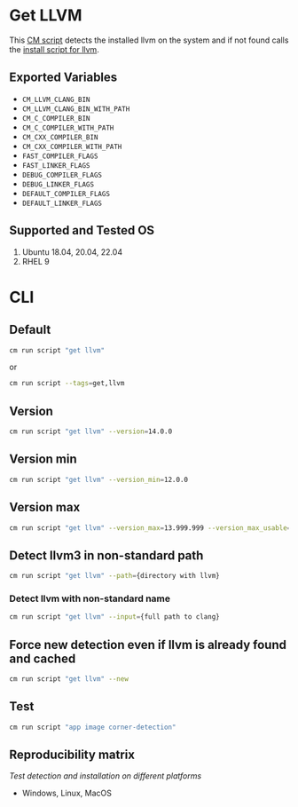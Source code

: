 # Get LLVM
This [CM script](https://github.com/mlcommons/ck/blob/master/cm/docs/tutorial-scripts.md) detects the installed llvm on the system and if not found calls the [install script for llvm](../script/install-llvm-prebuilt).

## Exported Variables
* `CM_LLVM_CLANG_BIN`
* `CM_LLVM_CLANG_BIN_WITH_PATH` 
* `CM_C_COMPILER_BIN`
* `CM_C_COMPILER_WITH_PATH`
* `CM_CXX_COMPILER_BIN`
* `CM_CXX_COMPILER_WITH_PATH`
* `FAST_COMPILER_FLAGS`
* `FAST_LINKER_FLAGS`
* `DEBUG_COMPILER_FLAGS`
* `DEBUG_LINKER_FLAGS`
* `DEFAULT_COMPILER_FLAGS`
* `DEFAULT_LINKER_FLAGS`
## Supported and Tested OS
1. Ubuntu 18.04, 20.04, 22.04
2. RHEL 9

# CLI

## Default
```bash
cm run script "get llvm"
```
or
```bash
cm run script --tags=get,llvm
```

## Version

```bash
cm run script "get llvm" --version=14.0.0
```

## Version min
```bash
cm run script "get llvm" --version_min=12.0.0
```

## Version max
```bash
cm run script "get llvm" --version_max=13.999.999 --version_max_usable=13.0.0
```

## Detect llvm3 in non-standard path
```bash
cm run script "get llvm" --path={directory with llvm}
```

### Detect llvm with non-standard name
```bash
cm run script "get llvm" --input={full path to clang}
```

## Force new detection even if llvm is already found and cached
```bash
cm run script "get llvm" --new
```

## Test

```bash
cm run script "app image corner-detection"
```

## Reproducibility matrix

*Test detection and installation on different platforms*

* Windows, Linux, MacOS
